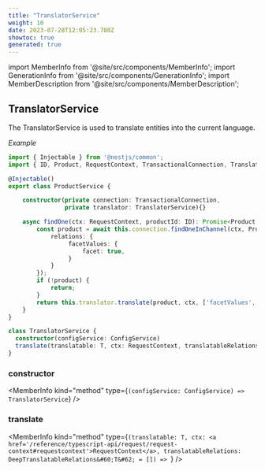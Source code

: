 ```yaml
---
title: "TranslatorService"
weight: 10
date: 2023-07-28T12:05:23.780Z
showtoc: true
generated: true
---
```

<!-- This file was generated from the Vendure source. Do not modify. Instead, re-run the "docs:build" script -->
import MemberInfo from '@site/src/components/MemberInfo';
import GenerationInfo from '@site/src/components/GenerationInfo';
import MemberDescription from '@site/src/components/MemberDescription';


## TranslatorService

<GenerationInfo sourceFile="packages/core/src/service/helpers/translator/translator.service.ts" sourceLine="42" packageName="@vendure/core" />

The TranslatorService is used to translate entities into the current language.

*Example*

```ts
import { Injectable } from '@nestjs/common';
import { ID, Product, RequestContext, TransactionalConnection, TranslatorService } from '@vendure/core';

@Injectable()
export class ProductService {

    constructor(private connection: TransactionalConnection,
                private translator: TranslatorService){}

    async findOne(ctx: RequestContext, productId: ID): Promise<Product | undefined> {
        const product = await this.connection.findOneInChannel(ctx, Product, productId, ctx.channelId, {
            relations: {
                 facetValues: {
                     facet: true,
                 }
            }
        });
        if (!product) {
            return;
        }
        return this.translator.translate(product, ctx, ['facetValues', ['facetValues', 'facet']]);
    }
}
```

```ts title="Signature"
class TranslatorService {
  constructor(configService: ConfigService)
  translate(translatable: T, ctx: RequestContext, translatableRelations: DeepTranslatableRelations<T> = []) => ;
}
```

<div className="members-wrapper">

### constructor

<MemberInfo kind="method" type={`(configService: ConfigService) => TranslatorService`}   />


### translate

<MemberInfo kind="method" type={`(translatable: T, ctx: <a href='/reference/typescript-api/request/request-context#requestcontext'>RequestContext</a>, translatableRelations: DeepTranslatableRelations&#60;T&#62; = []) => `}   />




</div>
